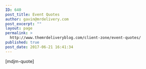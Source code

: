```yaml
---
ID: 640
post_title: Event Quotes
author: gavin@mrdelivery.com
post_excerpt: ""
layout: page
permalink: >
  http://www.themrdeliveryblog.com/client-zone/event-quotes/
published: true
post_date: 2017-06-21 16:41:34
---
```

[mdjm-quote]